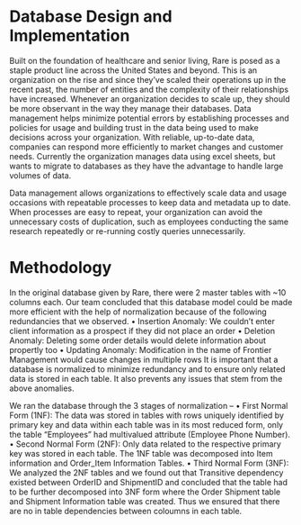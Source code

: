 # Database Design and Implementation

Built on the foundation of healthcare and senior living, Rare is posed as a staple product line across the United States and beyond. This is an organization on the rise and since they’ve scaled their operations up in the recent past, the number of entities and the complexity of their relationships have increased. Whenever an organization decides to scale up, they should be more observant in the way they manage their databases. 
Data management helps minimize potential errors by establishing processes and policies for usage and building trust in the data being used to make decisions across your organization. With reliable, up-to-date data, companies can respond more efficiently to market changes and customer needs. Currently the organization manages data using excel sheets, but wants to migrate to databases as they have the advantage to handle large volumes of data. 

Data management allows organizations to effectively scale data and usage occasions with repeatable processes to keep data and metadata up to date. When processes are easy to repeat, your organization can avoid the unnecessary costs of duplication, such as employees conducting the same research repeatedly or re-running costly queries unnecessarily.

# Methodology

In the original database given by Rare, there were 2 master tables with ~10 columns each. Our team concluded that this database model could be made more efficient with the help of normalization because of the following redundancies that we observed.
•	Insertion Anomaly: We couldn’t enter client information as a prospect if they did not place an order
•	Deletion Anomaly: Deleting some order details would delete information about propertly too
•	Updating Anomaly: Modification in the name of Frontier Management would cause changes in multiple rows
It is important that a database is normalized to minimize redundancy and to ensure only related data is stored in each table. It also prevents any issues that stem from the above anomalies.

We ran the database through the 3 stages of normalization – 
•	First Normal Form (1NF): The data was stored in tables with rows uniquely identified by primary key and data within each table was in its most reduced form, only the table “Employees” had multivalued attribute (Employee Phone Number).
•	Second Normal Form (2NF): Only data related to the respective primary key was stored in each table. The 1NF table was decomposed into Item information and Order_Item Information Tables.
•	Third Normal Form (3NF):  We analyzed the 2NF tables and we found out that Transitive dependency existed between OrderID and ShipmentID and concluded that the table had to be further decomposed into 3NF form where the Order Shipment table and Shipment Information table was created. Thus we ensured that there are no in table dependencies between coloumns in each table.
